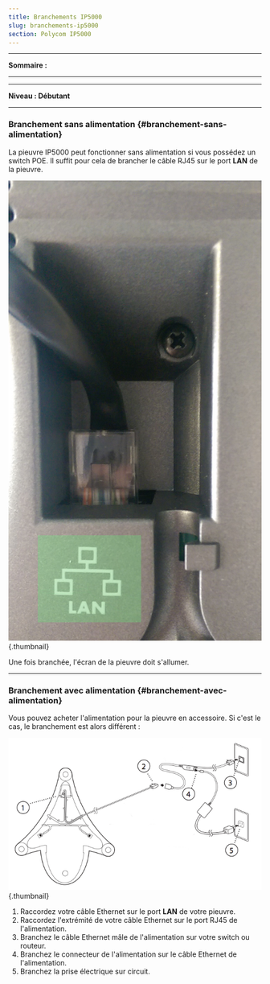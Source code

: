 ```yaml
---
title: Branchements IP5000
slug: branchements-ip5000
section: Polycom IP5000
---
```


------------------------------------------------------------------------

**Sommaire :**

****

****

**Niveau : Débutant**

------------------------------------------------------------------------

### Branchement sans alimentation {#branchement-sans-alimentation}

La pieuvre IP5000 peut fonctionner sans alimentation si vous possédez un switch POE. Il suffit pour cela de brancher le câble RJ45 sur le port **LAN** de la pieuvre.

![](images/ip5k-lan.png){.thumbnail}

Une fois branchée, l'écran de la pieuvre doit s'allumer.

------------------------------------------------------------------------

### Branchement avec alimentation {#branchement-avec-alimentation}

Vous pouvez acheter l'alimentation pour la pieuvre en accessoire. Si c'est le cas, le branchement est alors différent :

![](images/ip5000power.png){.thumbnail}

1.  Raccordez votre câble Ethernet sur le port **LAN** de votre pieuvre.
2.  Raccordez l'extrémité de votre câble Ethernet sur le port RJ45 de l'alimentation.
3.  Branchez le câble Ethernet mâle de l'alimentation sur votre switch ou routeur.
4.  Branchez le connecteur de l'alimentation sur le câble Ethernet de l'alimentation.
5.  Branchez la prise électrique sur circuit.

